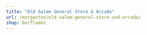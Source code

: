 ```yaml
---
title: "Old Salem General Store & Arcade"
url: /morganton/old-salem-general-store-und-arcade/
shop: Dorfladen
---
```

